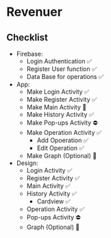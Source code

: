 # Revenuer
## Checklist
* Firebase:
  * Login Authentication ✅
  * Register User function ✅
  * Data Base for operations ✅
* App:
  * Make Login Activity ✅
  * Make Register Activity ✅
  * Make Main Activity 🎯
  * Make History Activity ✅
  * Make Pop-ups Activity ⛔
  * Make Operation Activity ✅
    * Add Opoeration ✅
    * Edit Operation ✅
  * Make Graph (Optional) 📝
* Design:
  * Login Activity ✅
  * Register Activity ✅
  * Main Activity ✅
  * History Activity ✅
    * Cardview ✅
  * Operation Activity ✅
  * Pop-ups Activity ⛔
  * Graph (Optional) 📝
